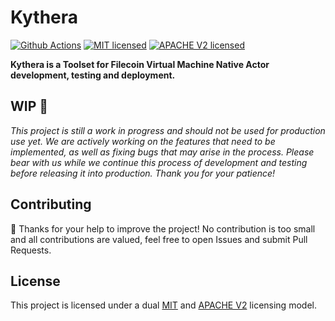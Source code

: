 # Kythera

[![Github Actions][gha-badge]][gha-url]
[![MIT licensed][mit-badge]][mit-url]
[![APACHE V2 licensed][apache-badge]][apache-url]

[gha-badge]: https://img.shields.io/github/actions/workflow/status/polyphene/kythera/ci.yml
[gha-url]: https://github.com/polyphene/kythera/actions
[mit-badge]: https://img.shields.io/badge/license-MIT-blue.svg
[mit-url]: /LICENSE-MIT.txt
[apache-badge]: https://img.shields.io/badge/license-APACHE_V2-blue.svg
[apache-url]: /LICENSE-APACHE.txt

**Kythera is a Toolset for Filecoin Virtual Machine Native Actor development, testing and deployment.**

## WIP :construction:

*This project is still a work in progress and should not be used for production use yet. We are actively working on the features that need to be implemented, as well as fixing bugs that may arise in the process. Please bear with us while we continue this process of development and testing before releasing it into production. Thank you for your patience!*

## Contributing

:rocket: Thanks for your help to improve the project!
No contribution is too small and all contributions are valued, feel free to open Issues and submit Pull Requests.

## License

This project is licensed under a dual [MIT](LICENSE-MIT.txt) and [APACHE V2](LICENSE-APACHE.txt) licensing model.
